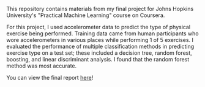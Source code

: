 This repository contains materials from my final project for Johns Hopkins University's "Practical Machine Learning" course on Coursera.

For this project, I used accelerometer data to predict the type of physical exercise being performed. Training data came from human participants who wore accelerometers in various places while performing 1 of 5 exercises. I evaluated the performance of multiple classification methods in predicting exercise type on a test set; these included a decision tree, random forest, boosting, and linear discriminant analysis. I found that the random forest method was most accurate. 

You can view the final report [here](https://shelbybachman.github.io/practical-machine-learning-course/final-project.html)!
